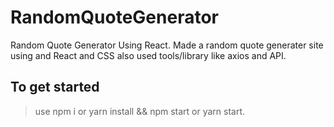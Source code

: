 # RandomQuoteGenerator
Random Quote Generator Using React.
 Made a random quote generater site using and React and CSS also used tools/library like axios and API.
 
 ## To get started 
 > use npm i or yarn install && npm start or yarn start.
